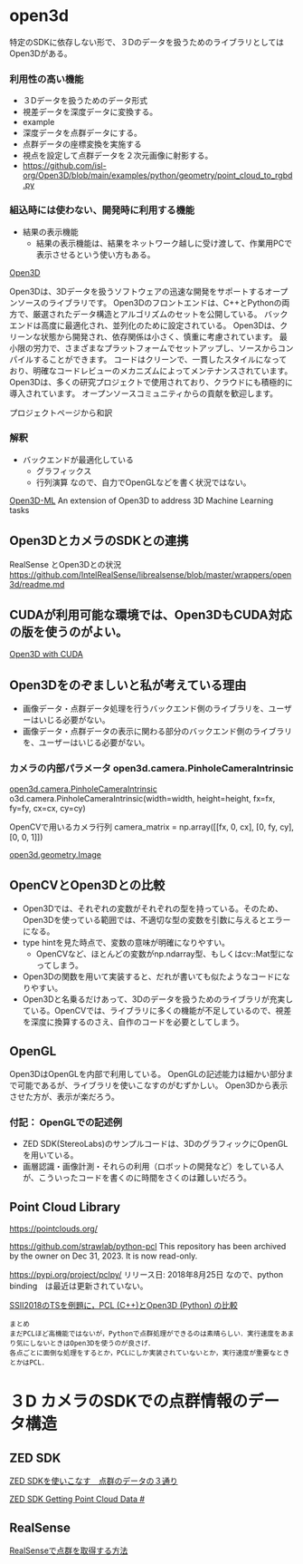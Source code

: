 # open3d
特定のSDKに依存しない形で、３Dのデータを扱うためのライブラリとしてはOpen3Dがある。
### 利用性の高い機能
- ３Dデータを扱うためのデータ形式
- 視差データを深度データに変換する。
- example
- 深度データを点群データにする。
- 点群データの座標変換を実施する
- 視点を設定して点群データを２次元画像に射影する。
- https://github.com/isl-org/Open3D/blob/main/examples/python/geometry/point_cloud_to_rgbd.py

### 組込時には使わない、開発時に利用する機能
- 結果の表示機能
  - 結果の表示機能は、結果をネットワーク越しに受け渡して、作業用PCで表示させるという使い方もある。


[Open3D](https://www.open3d.org/)

Open3Dは、3Dデータを扱うソフトウェアの迅速な開発をサポートするオープンソースのライブラリです。
Open3Dのフロントエンドは、C++とPythonの両方で、厳選されたデータ構造とアルゴリズムのセットを公開している。
バックエンドは高度に最適化され、並列化のために設定されている。
Open3Dは、クリーンな状態から開発され、依存関係は小さく、慎重に考慮されています。
最小限の労力で、さまざまなプラットフォームでセットアップし、ソースからコンパイルすることができます。
コードはクリーンで、一貫したスタイルになっており、明確なコードレビューのメカニズムによってメンテナンスされています。
Open3Dは、多くの研究プロジェクトで使用されており、クラウドにも積極的に導入されています。
オープンソースコミュニティからの貢献を歓迎します。

プロジェクトページから和訳

### 解釈
- バックエンドが最適化している
  - グラフィックス
  - 行列演算
  なので、自力でOpenGLなどを書く状況ではない。

[Open3D-ML](https://github.com/isl-org/Open3D-ML)
An extension of Open3D to address 3D Machine Learning tasks

## Open3DとカメラのSDKとの連携
RealSense とOpen3Dとの状況
https://github.com/IntelRealSense/librealsense/blob/master/wrappers/open3d/readme.md

## CUDAが利用可能な環境では、Open3DもCUDA対応の版を使うのがよい。

[Open3D with CUDA](https://zenn.dev/yutashx/scraps/577ae6230ebb82)


## Open3Dをのぞましいと私が考えている理由
- 画像データ・点群データ処理を行うバックエンド側のライブラリを、ユーザーはいじる必要がない。
- 画像データ・点群データの表示に関わる部分のバックエンド側のライブラリを、ユーザーはいじる必要がない。

### カメラの内部パラメータ open3d.camera.PinholeCameraIntrinsic
[open3d.camera.PinholeCameraIntrinsic](https://www.open3d.org/docs/latest/python_api/open3d.camera.PinholeCameraIntrinsic.html)
o3d.camera.PinholeCameraIntrinsic(width=width, height=height, fx=fx, fy=fy, cx=cx, cy=cy)

OpenCVで用いるカメラ行列
camera_matrix = np.array([[fx, 0, cx], [0, fy, cy], [0, 0, 1]])

[open3d.geometry.Image](https://www.open3d.org/html/python_api/open3d.geometry.Image.html)



## OpenCVとOpen3Dとの比較
- Open3Dでは、それぞれの変数がそれぞれの型を持っている。そのため、Open3Dを使っている範囲では、不適切な型の変数を引数に与えるとエラーになる。
- type hintを見た時点で、変数の意味が明確になりやすい。
  - OpenCVなど、ほとんどの変数がnp.ndarray型、もしくはcv::Mat型になってしまう。
- Open3Dの関数を用いて実装すると、だれが書いても似たようなコードになりやすい。
- Open3Dと名乗るだけあって、3Dのデータを扱うためのライブラリが充実している。OpenCVでは、ライブラリに多くの機能が不足しているので、視差を深度に換算するのさえ、自作のコードを必要としてしまう。

## OpenGL
Open3DはOpenGLを内部で利用している。
OpenGLの記述能力は細かい部分まで可能であるが、ライブラリを使いこなすのがむずかしい。
Open3Dから表示させた方が、表示が楽だろう。
### 付記： OpenGLでの記述例
- ZED SDK(StereoLabs)のサンプルコードは、3DのグラフィックにOpenGLを用いている。
- 画層認識・画像計測・それらの利用（ロボットの開発など）をしている人が、こういったコードを書くのに時間をさくのは難しいだろう。

## Point Cloud Library
https://pointclouds.org/

https://github.com/strawlab/python-pcl
This repository has been archived by the owner on Dec 31, 2023. It is now read-only.


https://pypi.org/project/pclpy/
リリース日: 2018年8月25日
なので、python binding　は最近は更新されていない。


[SSII2018のTSを例題に，PCL (C++)とOpen3D (Python) の比較](https://qiita.com/n_chiba_/items/fc9605cde5c19a8c7dad)
```commandline
まとめ
まだPCLほど高機能ではないが，Pythonで点群処理ができるのは素晴らしい．実行速度をあまり気にしないときはOpen3Dを使うのが良さげ．
各点ごとに面倒な処理をするとか，PCLにしか実装されていないとか，実行速度が重要なときとかはPCL．
```

# ３D カメラのSDKでの点群情報のデータ構造
## ZED SDK
[ZED SDKを使いこなす　点群のデータの３通り](https://qiita.com/nonbiri15/items/64ff6efa4b22d3bfb43a)


[ZED SDK Getting Point Cloud Data #](https://www.stereolabs.com/docs/depth-sensing/using-depth#getting-point-cloud-data)


## RealSense
[RealSenseで点群を取得する方法](https://qiita.com/kakuteki/items/73d4fce886a99230a2d6)

